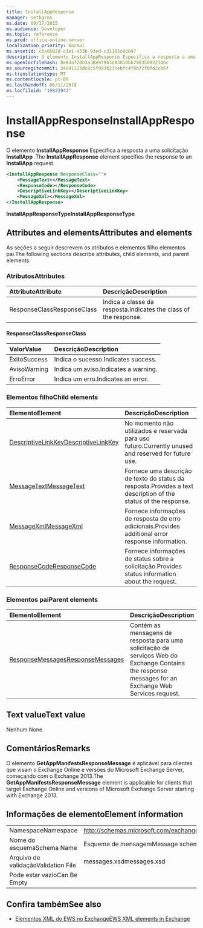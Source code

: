 ```yaml
---
title: InstallAppResponse
manager: sethgros
ms.date: 09/17/2015
ms.audience: Developer
ms.topic: reference
ms.prod: office-online-server
localization_priority: Normal
ms.assetid: c5e0582d-c1e1-453b-93ed-c31165c82697
description: O elemento InstallAppResponse Especifica a resposta a uma solicitação InstallApp.
ms.openlocfilehash: 8e8da720b3a38e979b3d83810bb798350822146c
ms.sourcegitcommit: 34041125dc8c5f993b21cebfc4f8b72f0fd2cb6f
ms.translationtype: MT
ms.contentlocale: pt-BR
ms.lasthandoff: 06/11/2018
ms.locfileid: "19823942"
---
```

# <a name="installappresponse"></a><span data-ttu-id="cbdd7-103">InstallAppResponse</span><span class="sxs-lookup"><span data-stu-id="cbdd7-103">InstallAppResponse</span></span>

<span data-ttu-id="cbdd7-104">O elemento **InstallAppResponse** Especifica a resposta a uma solicitação **InstallApp** .</span><span class="sxs-lookup"><span data-stu-id="cbdd7-104">The **InstallAppResponse** element specifies the response to an **InstallApp** request.</span></span> 
  
```xml
<InstallAppResponse ResponseClass="">
    <MessageText></MessageText>
    <ResponseCode></ResponseCode>
    <DescriptiveLinkKey></DescriptiveLinkKey>
    <MessageXml></MessageXml>
</InstallAppResponse>
```

 <span data-ttu-id="cbdd7-105">**InstallAppResponseType**</span><span class="sxs-lookup"><span data-stu-id="cbdd7-105">**InstallAppResponseType**</span></span>
## <a name="attributes-and-elements"></a><span data-ttu-id="cbdd7-106">Attributes and elements</span><span class="sxs-lookup"><span data-stu-id="cbdd7-106">Attributes and elements</span></span>

<span data-ttu-id="cbdd7-107">As seções a seguir descrevem os atributos e elementos filho elementos pai.</span><span class="sxs-lookup"><span data-stu-id="cbdd7-107">The following sections describe attributes, child elements, and parent elements.</span></span>
  
### <a name="attributes"></a><span data-ttu-id="cbdd7-108">Atributos</span><span class="sxs-lookup"><span data-stu-id="cbdd7-108">Attributes</span></span>

|<span data-ttu-id="cbdd7-109">**Attribute**</span><span class="sxs-lookup"><span data-stu-id="cbdd7-109">**Attribute**</span></span>|<span data-ttu-id="cbdd7-110">**Descrição**</span><span class="sxs-lookup"><span data-stu-id="cbdd7-110">**Description**</span></span>|
|:-----|:-----|
|<span data-ttu-id="cbdd7-111">ResponseClass</span><span class="sxs-lookup"><span data-stu-id="cbdd7-111">ResponseClass</span></span>  <br/> |<span data-ttu-id="cbdd7-112">Indica a classe da resposta.</span><span class="sxs-lookup"><span data-stu-id="cbdd7-112">Indicates the class of the response.</span></span>  <br/> |
   
#### <a name="responseclass"></a><span data-ttu-id="cbdd7-113">ResponseClass</span><span class="sxs-lookup"><span data-stu-id="cbdd7-113">ResponseClass</span></span>

|<span data-ttu-id="cbdd7-114">**Valor**</span><span class="sxs-lookup"><span data-stu-id="cbdd7-114">**Value**</span></span>|<span data-ttu-id="cbdd7-115">**Descrição**</span><span class="sxs-lookup"><span data-stu-id="cbdd7-115">**Description**</span></span>|
|:-----|:-----|
|<span data-ttu-id="cbdd7-116">Êxito</span><span class="sxs-lookup"><span data-stu-id="cbdd7-116">Success</span></span>  <br/> |<span data-ttu-id="cbdd7-117">Indica o sucesso.</span><span class="sxs-lookup"><span data-stu-id="cbdd7-117">Indicates success.</span></span>  <br/> |
|<span data-ttu-id="cbdd7-118">Aviso</span><span class="sxs-lookup"><span data-stu-id="cbdd7-118">Warning</span></span>  <br/> |<span data-ttu-id="cbdd7-119">Indica um aviso.</span><span class="sxs-lookup"><span data-stu-id="cbdd7-119">Indicates a warning.</span></span>  <br/> |
|<span data-ttu-id="cbdd7-120">Erro</span><span class="sxs-lookup"><span data-stu-id="cbdd7-120">Error</span></span>  <br/> |<span data-ttu-id="cbdd7-121">Indica um erro.</span><span class="sxs-lookup"><span data-stu-id="cbdd7-121">Indicates an error.</span></span>  <br/> |
   
### <a name="child-elements"></a><span data-ttu-id="cbdd7-122">Elementos filho</span><span class="sxs-lookup"><span data-stu-id="cbdd7-122">Child elements</span></span>

|<span data-ttu-id="cbdd7-123">**Elemento**</span><span class="sxs-lookup"><span data-stu-id="cbdd7-123">**Element**</span></span>|<span data-ttu-id="cbdd7-124">**Descrição**</span><span class="sxs-lookup"><span data-stu-id="cbdd7-124">**Description**</span></span>|
|:-----|:-----|
|[<span data-ttu-id="cbdd7-125">DescriptiveLinkKey</span><span class="sxs-lookup"><span data-stu-id="cbdd7-125">DescriptiveLinkKey</span></span>](descriptivelinkkey.md) <br/> |<span data-ttu-id="cbdd7-126">No momento não utilizados e reservada para uso futuro.</span><span class="sxs-lookup"><span data-stu-id="cbdd7-126">Currently unused and reserved for future use.</span></span>  <br/> |
|[<span data-ttu-id="cbdd7-127">MessageText</span><span class="sxs-lookup"><span data-stu-id="cbdd7-127">MessageText</span></span>](messagetext.md) <br/> |<span data-ttu-id="cbdd7-128">Fornece uma descrição de texto do status da resposta.</span><span class="sxs-lookup"><span data-stu-id="cbdd7-128">Provides a text description of the status of the response.</span></span>  <br/> |
|[<span data-ttu-id="cbdd7-129">MessageXml</span><span class="sxs-lookup"><span data-stu-id="cbdd7-129">MessageXml</span></span>](messagexml.md) <br/> |<span data-ttu-id="cbdd7-130">Fornece informações de resposta de erro adicionais.</span><span class="sxs-lookup"><span data-stu-id="cbdd7-130">Provides additional error response information.</span></span>  <br/> |
|[<span data-ttu-id="cbdd7-131">ResponseCode</span><span class="sxs-lookup"><span data-stu-id="cbdd7-131">ResponseCode</span></span>](responsecode.md) <br/> |<span data-ttu-id="cbdd7-132">Fornece informações de status sobre a solicitação.</span><span class="sxs-lookup"><span data-stu-id="cbdd7-132">Provides status information about the request.</span></span>  <br/> |
   
### <a name="parent-elements"></a><span data-ttu-id="cbdd7-133">Elementos pai</span><span class="sxs-lookup"><span data-stu-id="cbdd7-133">Parent elements</span></span>

|<span data-ttu-id="cbdd7-134">**Elemento**</span><span class="sxs-lookup"><span data-stu-id="cbdd7-134">**Element**</span></span>|<span data-ttu-id="cbdd7-135">**Descrição**</span><span class="sxs-lookup"><span data-stu-id="cbdd7-135">**Description**</span></span>|
|:-----|:-----|
|[<span data-ttu-id="cbdd7-136">ResponseMessages</span><span class="sxs-lookup"><span data-stu-id="cbdd7-136">ResponseMessages</span></span>](responsemessages.md) <br/> |<span data-ttu-id="cbdd7-137">Contém as mensagens de resposta para uma solicitação de serviços Web do Exchange.</span><span class="sxs-lookup"><span data-stu-id="cbdd7-137">Contains the response messages for an Exchange Web Services request.</span></span>  <br/> |
   
## <a name="text-value"></a><span data-ttu-id="cbdd7-138">Text value</span><span class="sxs-lookup"><span data-stu-id="cbdd7-138">Text value</span></span>

<span data-ttu-id="cbdd7-139">Nenhum.</span><span class="sxs-lookup"><span data-stu-id="cbdd7-139">None.</span></span>
  
## <a name="remarks"></a><span data-ttu-id="cbdd7-140">Comentários</span><span class="sxs-lookup"><span data-stu-id="cbdd7-140">Remarks</span></span>

<span data-ttu-id="cbdd7-141">O elemento **GetAppManifestsResponseMessage** é aplicável para clientes que visam o Exchange Online e versões do Microsoft Exchange Server, começando com o Exchange 2013.</span><span class="sxs-lookup"><span data-stu-id="cbdd7-141">The **GetAppManifestsResponseMessage** element is applicable for clients that target Exchange Online and versions of Microsoft Exchange Server starting with Exchange 2013.</span></span> 
  
## <a name="element-information"></a><span data-ttu-id="cbdd7-142">Informações de elemento</span><span class="sxs-lookup"><span data-stu-id="cbdd7-142">Element information</span></span>

|||
|:-----|:-----|
|<span data-ttu-id="cbdd7-143">Namespace</span><span class="sxs-lookup"><span data-stu-id="cbdd7-143">Namespace</span></span>  <br/> |http://schemas.microsoft.com/exchange/services/2006/messages  <br/> |
|<span data-ttu-id="cbdd7-144">Nome do esquema</span><span class="sxs-lookup"><span data-stu-id="cbdd7-144">Schema Name</span></span>  <br/> |<span data-ttu-id="cbdd7-145">Esquema de mensagem</span><span class="sxs-lookup"><span data-stu-id="cbdd7-145">Message schema</span></span>  <br/> |
|<span data-ttu-id="cbdd7-146">Arquivo de validação</span><span class="sxs-lookup"><span data-stu-id="cbdd7-146">Validation File</span></span>  <br/> |<span data-ttu-id="cbdd7-147">messages.xsd</span><span class="sxs-lookup"><span data-stu-id="cbdd7-147">messages.xsd</span></span>  <br/> |
|<span data-ttu-id="cbdd7-148">Pode estar vazio</span><span class="sxs-lookup"><span data-stu-id="cbdd7-148">Can Be Empty</span></span>  <br/> ||
   
## <a name="see-also"></a><span data-ttu-id="cbdd7-149">Confira também</span><span class="sxs-lookup"><span data-stu-id="cbdd7-149">See also</span></span>



- [<span data-ttu-id="cbdd7-150">Elementos XML do EWS no Exchange</span><span class="sxs-lookup"><span data-stu-id="cbdd7-150">EWS XML elements in Exchange</span></span>](ews-xml-elements-in-exchange.md)

